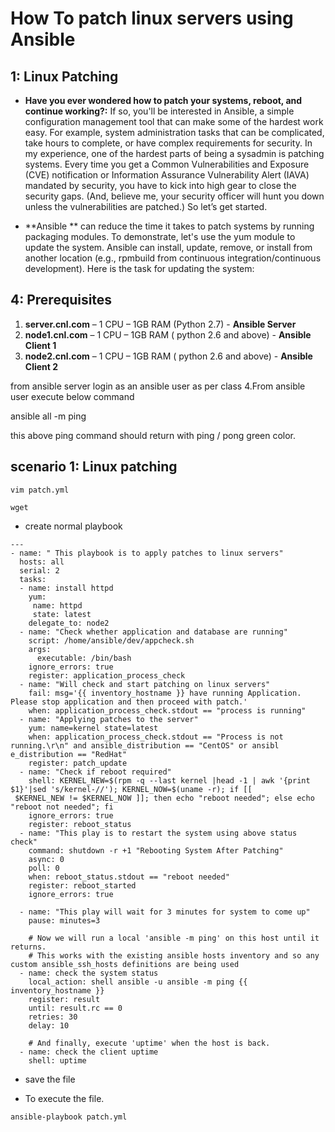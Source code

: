# How To patch linux servers using Ansible

## 1: Linux Patching
-  **Have you ever wondered how to patch your systems, reboot, and continue working?:** If so, you'll be interested in Ansible, a simple configuration management tool that can make some of the hardest work easy. For example, system administration tasks that can be complicated, take hours to complete, or have complex requirements for security.
In my experience, one of the hardest parts of being a sysadmin is patching systems. Every time you get a Common Vulnerabilities and Exposure (CVE) notification or Information Assurance Vulnerability Alert (IAVA) mandated by security, you have to kick into high gear to close the security gaps. (And, believe me, your security officer will hunt you down unless the vulnerabilities are patched.)
So let’s get started.

-  **Ansible ** can reduce the time it takes to patch systems by running packaging modules. To demonstrate, let's use the yum module to update the system. Ansible can install, update, remove, or install from another location (e.g., rpmbuild from continuous integration/continuous development). Here is the task for updating the system:

## 4: Prerequisites

1.	**server.cnl.com** – 1 CPU – 1GB RAM (Python 2.7) - **Ansible Server**
2.	**node1.cnl.com** – 1 CPU – 1GB RAM ( python 2.6 and above) - **Ansible Client 1**
3.	**node2.cnl.com** – 1 CPU – 1GB RAM ( python 2.6 and above) - **Ansible Client 2**

from ansible server login as an ansible user as per class 4.From ansible user execute below command

ansible all -m ping

this above ping command should return with ping / pong green color.





## scenario 1: Linux patching


```
vim patch.yml
```
```
wget 
```
- create normal playbook

```
---
- name: " This playbook is to apply patches to linux servers"
  hosts: all
  serial: 2
  tasks:
  - name: install httpd
    yum:
     name: httpd
     state: latest
    delegate_to: node2
  - name: "Check whether application and database are running"
    script: /home/ansible/dev/appcheck.sh
    args:
      executable: /bin/bash
    ignore_errors: true
    register: application_process_check
  - name: "Will check and start patching on linux servers"
    fail: msg='{{ inventory_hostname }} have running Application. Please stop application and then proceed with patch.'
    when: application_process_check.stdout == "process is running"
  - name: "Applying patches to the server"
    yum: name=kernel state=latest
    when: application_process_check.stdout == "Process is not running.\r\n" and ansible_distribution == "CentOS" or ansibl
e_distribution == "RedHat"
    register: patch_update
  - name: "Check if reboot required"
    shell: KERNEL_NEW=$(rpm -q --last kernel |head -1 | awk '{print $1}'|sed 's/kernel-//'); KERNEL_NOW=$(uname -r); if [[
 $KERNEL_NEW != $KERNEL_NOW ]]; then echo "reboot needed"; else echo "reboot not needed"; fi
    ignore_errors: true
    register: reboot_status
  - name: "This play is to restart the system using above status check"
    command: shutdown -r +1 "Rebooting System After Patching"
    async: 0
    poll: 0
    when: reboot_status.stdout == "reboot needed"
    register: reboot_started
    ignore_errors: true

  - name: "This play will wait for 3 minutes for system to come up"
    pause: minutes=3
    
    # Now we will run a local 'ansible -m ping' on this host until it returns.
    # This works with the existing ansible hosts inventory and so any custom ansible_ssh_hosts definitions are being used
  - name: check the system status
    local_action: shell ansible -u ansible -m ping {{ inventory_hostname }}
    register: result
    until: result.rc == 0
    retries: 30
    delay: 10

    # And finally, execute 'uptime' when the host is back.
  - name: check the client uptime
    shell: uptime
```
- save the file

- To execute the file.

```
ansible-playbook patch.yml
```

